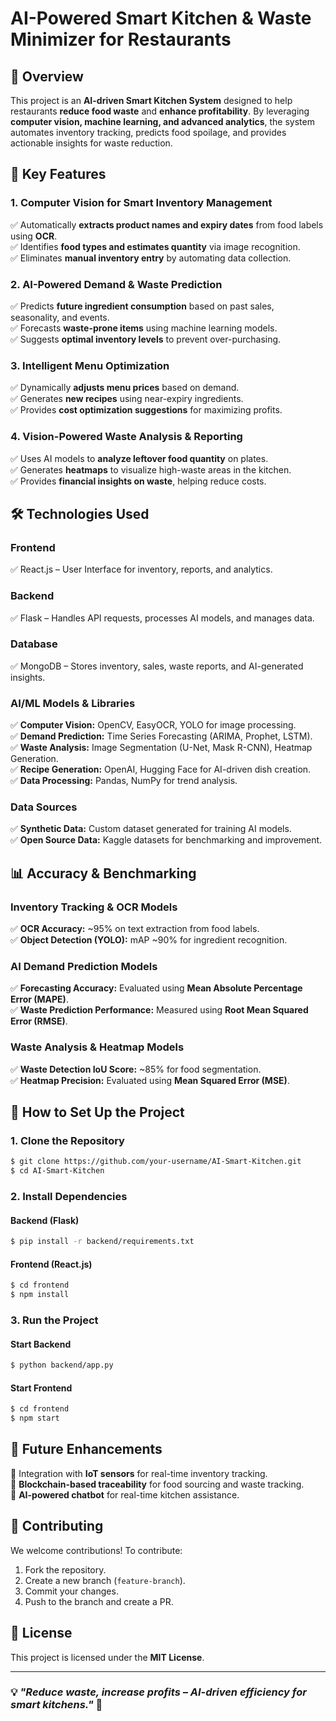 # AI-Powered Smart Kitchen & Waste Minimizer for Restaurants

## 📌 Overview
This project is an **AI-driven Smart Kitchen System** designed to help restaurants **reduce food waste** and **enhance profitability**. By leveraging **computer vision, machine learning, and advanced analytics**, the system automates inventory tracking, predicts food spoilage, and provides actionable insights for waste reduction.

## 🚀 Key Features
### **1. Computer Vision for Smart Inventory Management**
✅ Automatically **extracts product names and expiry dates** from food labels using **OCR**.  
✅ Identifies **food types and estimates quantity** via image recognition.  
✅ Eliminates **manual inventory entry** by automating data collection.  

### **2. AI-Powered Demand & Waste Prediction**
✅ Predicts **future ingredient consumption** based on past sales, seasonality, and events.  
✅ Forecasts **waste-prone items** using machine learning models.  
✅ Suggests **optimal inventory levels** to prevent over-purchasing.  

### **3. Intelligent Menu Optimization**
✅ Dynamically **adjusts menu prices** based on demand.  
✅ Generates **new recipes** using near-expiry ingredients.  
✅ Provides **cost optimization suggestions** for maximizing profits.  

### **4. Vision-Powered Waste Analysis & Reporting**
✅ Uses AI models to **analyze leftover food quantity** on plates.  
✅ Generates **heatmaps** to visualize high-waste areas in the kitchen.  
✅ Provides **financial insights on waste**, helping reduce costs.  

## 🛠️ Technologies Used
### **Frontend**  
✅ React.js – User Interface for inventory, reports, and analytics.  

### **Backend**  
✅ Flask – Handles API requests, processes AI models, and manages data.  

### **Database**  
✅ MongoDB – Stores inventory, sales, waste reports, and AI-generated insights.  

### **AI/ML Models & Libraries**  
✅ **Computer Vision:** OpenCV, EasyOCR, YOLO for image processing.  
✅ **Demand Prediction:** Time Series Forecasting (ARIMA, Prophet, LSTM).  
✅ **Waste Analysis:** Image Segmentation (U-Net, Mask R-CNN), Heatmap Generation.  
✅ **Recipe Generation:** OpenAI, Hugging Face for AI-driven dish creation.  
✅ **Data Processing:** Pandas, NumPy for trend analysis.  

### **Data Sources**  
✅ **Synthetic Data:** Custom dataset generated for training AI models.  
✅ **Open Source Data:** Kaggle datasets for benchmarking and improvement.  

## 📊 Accuracy & Benchmarking
### **Inventory Tracking & OCR Models**
✅ **OCR Accuracy:** ~95% on text extraction from food labels.  
✅ **Object Detection (YOLO):** mAP ~90% for ingredient recognition.  

### **AI Demand Prediction Models**
✅ **Forecasting Accuracy:** Evaluated using **Mean Absolute Percentage Error (MAPE)**.  
✅ **Waste Prediction Performance:** Measured using **Root Mean Squared Error (RMSE)**.  

### **Waste Analysis & Heatmap Models**
✅ **Waste Detection IoU Score:** ~85% for food segmentation.  
✅ **Heatmap Precision:** Evaluated using **Mean Squared Error (MSE)**.  

## 📌 How to Set Up the Project
### **1. Clone the Repository**
```sh
$ git clone https://github.com/your-username/AI-Smart-Kitchen.git
$ cd AI-Smart-Kitchen
```

### **2. Install Dependencies**
#### **Backend (Flask)**
```sh
$ pip install -r backend/requirements.txt
```
#### **Frontend (React.js)**
```sh
$ cd frontend
$ npm install
```

### **3. Run the Project**
#### **Start Backend**
```sh
$ python backend/app.py
```
#### **Start Frontend**
```sh
$ cd frontend
$ npm start
```

## 📢 Future Enhancements
🔹 Integration with **IoT sensors** for real-time inventory tracking.  
🔹 **Blockchain-based traceability** for food sourcing and waste tracking.  
🔹 **AI-powered chatbot** for real-time kitchen assistance.  

## 🤝 Contributing
We welcome contributions! To contribute:
1. Fork the repository.
2. Create a new branch (`feature-branch`).
3. Commit your changes.
4. Push to the branch and create a PR.

## 📜 License
This project is licensed under the **MIT License**.

---
### 💡 *"Reduce waste, increase profits – AI-driven efficiency for smart kitchens."* 🚀
